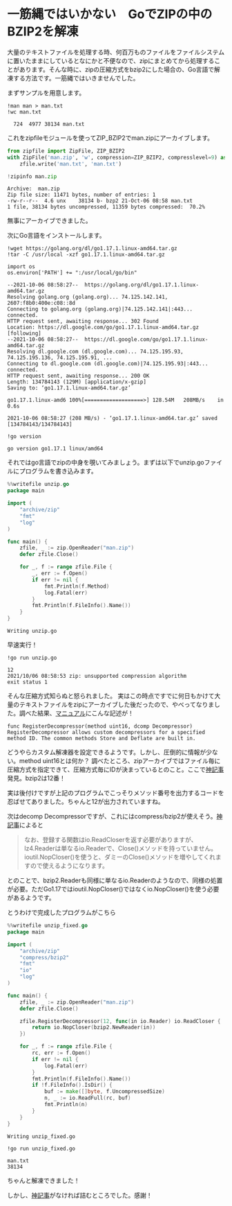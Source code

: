 # 一筋縄ではいかない　GoでZIPの中のBZIP2を解凍

大量のテキストファイルを処理する時、何百万ものファイルをファイルシステムに置いたままにしているとなにかと不便なので、zipにまとめてから処理することがあります。そんな時に、zipの圧縮方式をbzip2にした場合の、Go言語で解凍する方法です。一筋縄ではいきませんでした。


まずサンプルを用意します。


```shell
!man man > man.txt
!wc man.txt
```

      724  4977 38134 man.txt


これをzipfileモジュールを使ってZIP_BZIP2でman.zipにアーカイブします。


```python
from zipfile import ZipFile, ZIP_BZIP2
with ZipFile('man.zip', 'w', compression=ZIP_BZIP2, compresslevel=9) as zfile:
    zfile.write('man.txt', 'man.txt')

!zipinfo man.zip
```

    Archive:  man.zip
    Zip file size: 11471 bytes, number of entries: 1
    -rw-r--r--  4.6 unx    38134 b- bzp2 21-Oct-06 08:58 man.txt
    1 file, 38134 bytes uncompressed, 11359 bytes compressed:  70.2%


無事にアーカイブできました。

次にGo言語をインストールします。


```shell
!wget https://golang.org/dl/go1.17.1.linux-amd64.tar.gz
!tar -C /usr/local -xzf go1.17.1.linux-amd64.tar.gz

import os
os.environ['PATH'] += ":/usr/local/go/bin"
```

    --2021-10-06 08:58:27--  https://golang.org/dl/go1.17.1.linux-amd64.tar.gz
    Resolving golang.org (golang.org)... 74.125.142.141, 2607:f8b0:400e:c08::8d
    Connecting to golang.org (golang.org)|74.125.142.141|:443... connected.
    HTTP request sent, awaiting response... 302 Found
    Location: https://dl.google.com/go/go1.17.1.linux-amd64.tar.gz [following]
    --2021-10-06 08:58:27--  https://dl.google.com/go/go1.17.1.linux-amd64.tar.gz
    Resolving dl.google.com (dl.google.com)... 74.125.195.93, 74.125.195.136, 74.125.195.91, ...
    Connecting to dl.google.com (dl.google.com)|74.125.195.93|:443... connected.
    HTTP request sent, awaiting response... 200 OK
    Length: 134784143 (129M) [application/x-gzip]
    Saving to: ‘go1.17.1.linux-amd64.tar.gz’
    
    go1.17.1.linux-amd6 100%[===================>] 128.54M   208MB/s    in 0.6s    
    
    2021-10-06 08:58:27 (208 MB/s) - ‘go1.17.1.linux-amd64.tar.gz’ saved [134784143/134784143]
    



```shell
!go version
```

    go version go1.17.1 linux/amd64


それではgo言語でzipの中身を覗いてみましょう。まずは以下でunzip.goファイルにプログラムを書き込みます。


```go
%%writefile unzip.go
package main

import (
    "archive/zip"
    "fmt"
    "log"
)

func main() {
    zfile, _ := zip.OpenReader("man.zip")
    defer zfile.Close()

    for _, f := range zfile.File {
        _, err := f.Open()
        if err != nil {
            fmt.Println(f.Method)
            log.Fatal(err)
        }
        fmt.Println(f.FileInfo().Name())
    }
}
```

    Writing unzip.go


早速実行！


```shell
!go run unzip.go
```

    12
    2021/10/06 08:58:53 zip: unsupported compression algorithm
    exit status 1


そんな圧縮方式知らぬと怒られました。
実はこの時点ですでに何日もかけて大量のテキストファイルをzipにアーカイブした後だったので、やべってなりました。調べた結果、[マニュアル](https://pkg.go.dev/archive/zip#RegisterDecompressor)にこんな記述が！
```
func RegisterDecompressor(method uint16, dcomp Decompressor)
RegisterDecompressor allows custom decompressors for a specified method ID. The common methods Store and Deflate are built in.
```
どうやらカスタム解凍器を設定できるようです。しかし、圧倒的に情報が少ない。method uint16とは何か？
調べたところ、zipアーカイブではファイル毎に圧縮方式を指定できて、圧縮方式毎にIDが決まっているとのこと。ここで[神記事](https://qiita.com/shibukawa/items/67ef687cc28b6a6e56ed)発見。bzip2は12番！

実は後付けですが上記のプログラムでこっそりメソッド番号を出力するコードを忍ばせてありました。ちゃんと12が出力されていますね。

次はdecomp Decompressorですが、これにはcompress/bzip2が使えそう。[神記事](https://qiita.com/shibukawa/items/67ef687cc28b6a6e56ed)によると
> なお、登録する関数はio.ReadCloserを返す必要がありますが、lz4.Readerは単なるio.Readerで、Close()メソッドを持っていません。ioutil.NopCloser()を使うと、ダミーのClose()メソッドを増やしてくれますので使えるようになります。

とのことで、bzip2.Readerも同様に単なるio.Readerのようなので、同様の処置が必要。ただGo1.17ではioutil.NopCloser()ではなくio.NopCloser()を使う必要があるようです。

とうわけで完成したプログラムがこちら



```go
%%writefile unzip_fixed.go
package main

import (
    "archive/zip"
    "compress/bzip2"
    "fmt"
    "io"
    "log"
)

func main() {
    zfile, _ := zip.OpenReader("man.zip")
    defer zfile.Close()

	zfile.RegisterDecompressor(12, func(in io.Reader) io.ReadCloser {
		return io.NopCloser(bzip2.NewReader(in))
	})

    for _, f := range zfile.File {
        rc, err := f.Open()
        if err != nil {
            log.Fatal(err)
        }
        fmt.Println(f.FileInfo().Name())
        if !f.FileInfo().IsDir() {
            buf := make([]byte, f.UncompressedSize)
            n, _ := io.ReadFull(rc, buf)
            fmt.Println(n)
        }
    }
}
```

    Writing unzip_fixed.go



```shell
!go run unzip_fixed.go
```

    man.txt
    38134


ちゃんと解凍できました！

しかし、[神記事](https://qiita.com/shibukawa/items/67ef687cc28b6a6e56ed)がなければ詰むところでした。感謝！
